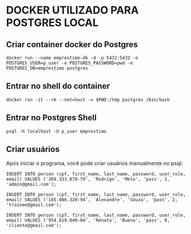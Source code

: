 # DOCKER UTILIZADO PARA POSTGRES LOCAL

## Criar container docker do Postgres

```shell script
docker run --name emprestimo-db -d -p 5432:5432 -e POSTGRES_USER=p_user -e POSTGRES_PASSWORD=pwd -e POSTGRES_DB=emprestimo postgres
```

## Entrar no shell do container
```shell script
docker run -it --rm --net=host -v $PWD:/tmp postgres /bin/bash

```

## Entrar no Postgres Shell
```shell script
psql -h localhost -U p_user emprestimo
```

## Criar usuários

Após iniciar o programa, você pode criar usuários manualmente no psql:

```shell script
INSERT INTO person (cpf, first_name, last_name, password, user_role, email) VALUES ('369.333.878-79', 'Rodrigo', 'Melo', 'pass', 1, 'admin@gmail.com');

INSERT INTO person (cpf, first_name, last_name, password, user_role, email) VALUES ('165.086.320-94', 'Alexandre', 'Souza', 'pass', 2, 'trainee@gmail.com');

INSERT INTO person (cpf, first_name, last_name, password, user_role, email) VALUES ('954.819.040-04', 'Renata', 'Bueno', 'pass', 0, 'cliente@gmail.com');


```